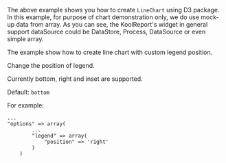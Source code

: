 The above example shows you how to create `LineChart` using D3 package. In this example, for purpose of chart demonstration only, we do use mock-up data from array. As you can see, the KoolReport's widget in general support dataSource could be DataStore, Process, DataSource or even simple array.

The example show how to create line chart with custom legend position.

Change the position of legend.

Currently bottom, right and inset are supported.

Default: `bottom`

For example:

    ...
    "options" => array(
            ...
            "legend" => array(
                "position" => 'right'
            )
        )